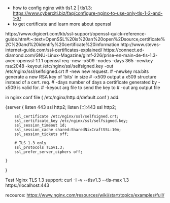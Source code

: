 

- how to config nginx with tls1.2 | tls1.3:
	https://www.cyberciti.biz/faq/configure-nginx-to-use-only-tls-1-2-and-1-3/
- to get certificate and learn more about openssl
<important :>
	https://www.digicert.com/kb/ssl-support/openssl-quick-reference-guide.htm#:~:text=OpenSSL%20is%20an%20open%2Dsource,certificate%2C%20and%20identify%20certificate%20information
	http://www.steves-internet-guide.com/ssl-certificates-explained/
<secondary:>
	https://connect.ed-diamond.com/GNU-Linux-Magazine/glmf-226/prise-en-main-de-tls-1.3-avec-openssl-1.1.1
<Creating Your CSR with One Command>
	openssl req -new -x509 -nodes -days 365 -newkey rsa:2048 -keyout /etc/nginx/ssl/selfsigned.key -out /etc/nginx/ssl/selfsigned.crt
	# -new           new request.
	# -newkey rsa:bits generate a new RSA key of 'bits' in size
	# -x509          output a x509 structure instead of a cert. req.
	# -days          number of days a certificate generated by -x509 is valid for.
	# -keyout arg    file to send the key to
	# -out arg       output file


in nginx conf file ( /etc/nginx/http.d/default.conf ) add:

{server
	{
		listen 443 ssl http2;
    		listen [::]:443 ssl http2;


		ssl_certificate /etc/nginx/ssl/selfsigned.crt;
		ssl_certificate_key /etc/nginx/ssl/selfsigned.key;
		ssl_session_timeout 1d;
		ssl_session_cache shared:SharedNixCraftSSL:10m; 
		ssl_session_tickets off;
	
		# TLS 1.3 only
		ssl_protocols TLSv1.3;
		ssl_prefer_server_ciphers off;

	}
}

Test Nginx TLS 1.3 support:
	curl -I -v --tlsv1.3 --tls-max 1.3 https://localhost:443 

recource:
https://www.nginx.com/resources/wiki/start/topics/examples/full/
